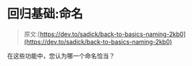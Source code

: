 # 回归基础:命名

> 原文:[https://dev.to/sadick/back-to-basics-naming-2kb0](https://dev.to/sadick/back-to-basics-naming-2kb0)

在这些功能中，您认为哪一个命名恰当？